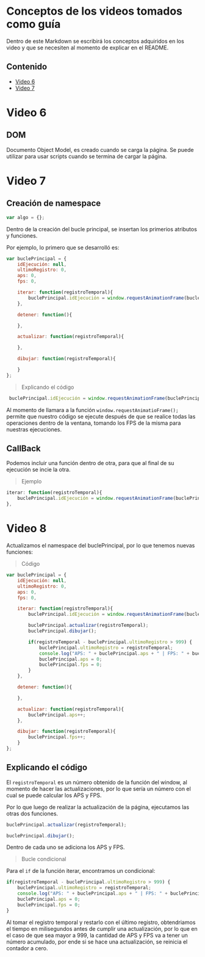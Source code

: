 # Conceptos de los videos tomados como guía

Dentro de este Markdown se escribirá los conceptos adquiridos en los video y que se necesiten al momento de explicar en el README.

## Contenido
* [Video 6](#video-6)
* [Video 7](#video-7)


# Video 6

## DOM
Documento Object Model, es creado cuando se carga la página. Se puede utilizar para usar scripts cuando se termina de cargar la página.

# Video 7

## Creación de namespace
```js
var algo = {};
```

Dentro de la creación del bucle principal, se insertan los primerios atributos y funciones.

Por ejemplo, lo primero que se desarrolló es:
```js
var buclePrincipal = {
    idEjecución: null,
    ultimoRegistro: 0,
    aps: 0,
    fps: 0,

    iterar: function(registroTemporal){
        buclePrincipal.idEjecución = window.requestAnimationFrame(buclePrincipal.iterar);
    },

    detener: function(){

    },

    actualizar: function(registroTemporal){

    },

    dibujar: function(registroTemporal){

    }
};
```
> Explicando el código

```js
 buclePrincipal.idEjecución = window.requestAnimationFrame(buclePrincipal.iterar);
```
Al momento de llamara a la función `window.requestAnimatioFrame();` permite que nuestro código se ejecute después de que se realice todas las operaciones dentro de la ventana, tomando los FPS de la misma para nuestras ejecuciones.

## CallBack
Podemos incluir una función dentro de otra, para que al final de su ejecución se incie la otra.
>Ejemplo
```js
iterar: function(registroTemporal){
    buclePrincipal.idEjecución = window.requestAnimationFrame(buclePrincipal.iterar);
},
```

# Video 8
Actualizamos el namespace del buclePrincipal, por lo que tenemos nuevas funciones:
> Código
```js
var buclePrincipal = {
    idEjecución: null,
    ultimoRegistro: 0,
    aps: 0,
    fps: 0,

    iterar: function(registroTemporal){
        buclePrincipal.idEjecución = window.requestAnimationFrame(buclePrincipal.iterar);

        buclePrincipal.actualizar(registroTemporal);
        buclePrincipal.dibujar();

        if(registroTemporal - buclePrincipal.ultimoRegistro > 999) {
            buclePrincipal.ultimoRegistro = registroTemporal;
            console.log("APS: " + buclePrincipal.aps + " | FPS: " + buclePrincipal.fps);
            buclePrincipal.aps = 0;
            buclePrincipal.fps = 0;
        }
    },

    detener: function(){

    },

    actualizar: function(registroTemporal){
        buclePrincipal.aps++;
    },

    dibujar: function(registroTemporal){
        buclePrincipal.fps++;
    }
};
```

## Explicando el código
El `registroTemporal` es un número obtenido de la función del window, al momento de hacer las actualizaciones, por lo que sería un número con el cual se puede calcular los APS y FPS.

Por lo que luego de realizar la actualización de la página, ejecutamos las otras dos funciones.
```js
buclePrincipal.actualizar(registroTemporal);

buclePrincipal.dibujar();
```

Dentro de cada uno se adiciona los APS y FPS.

>Bucle condicional

Para el `if` de la función iterar, encontramos un condicional:
```js
if(registroTemporal - buclePrincipal.ultimoRegistro > 999) {
    buclePrincipal.ultimoRegistro = registroTemporal;
    console.log("APS: " + buclePrincipal.aps + " | FPS: " + buclePrincipal.fps);
    buclePrincipal.aps = 0;
    buclePrincipal.fps = 0;
}
```
Al tomar el registro temporal y restarlo con el último registro, obtendriamos el tiempo en milisegundos antes de cumplir una actualización, por lo que en el caso de que sea mayor a 999, la cantidad de APS y FPS va a tener un número acumulado, por ende si se hace una actualización, se reinicia el contador a cero.